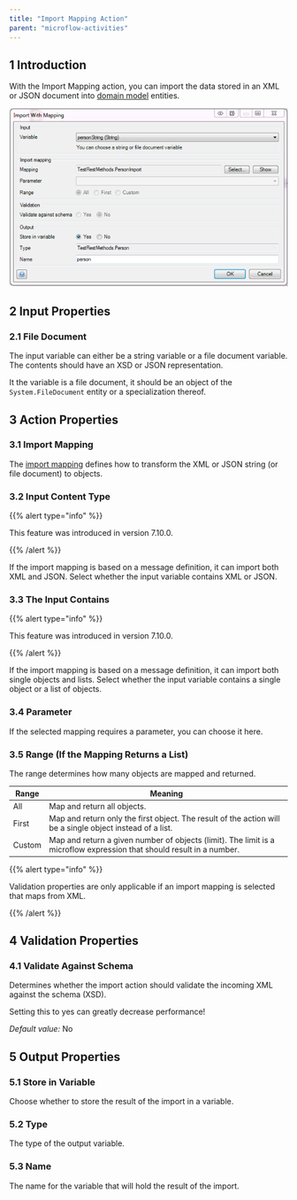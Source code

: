 ```yaml
---
title: "Import Mapping Action"
parent: "microflow-activities"
---
```


## 1 Introduction

With the Import Mapping action, you can import the data stored in an XML or JSON document into [domain model](domain-model) entities.

![](attachments/19202813/19399018.png)

## 2 Input Properties

### 2.1 File Document

The input variable can either be a string variable or a file document variable. The contents should have an XSD or JSON representation.

It the variable is a file document, it should be an object of the `System.FileDocument` entity or a specialization thereof.

## 3 Action Properties

### 3.1 Import Mapping

The [import mapping](import-mappings) defines how to transform the XML or JSON string (or file document) to objects.

### 3.2 Input Content Type

{{% alert type="info" %}}

This feature was introduced in version 7.10.0.

{{% /alert %}}

If the import mapping is based on a message definition, it can import both XML and JSON. Select whether the input variable contains XML or JSON.

### 3.3 The Input Contains

{{% alert type="info" %}}

This feature was introduced in version 7.10.0.

{{% /alert %}}

If the import mapping is based on a message definition, it can import both single objects and lists. Select whether the input variable contains a single object or a list of objects.

### 3.4 Parameter

If the selected mapping requires a parameter, you can choose it here.

### 3.5 Range (If the Mapping Returns a List)

The range determines how many objects are mapped and returned.

| Range | Meaning |
| --- | --- |
| All | Map and return all objects. |
| First | Map and return only the first object. The result of the action will be a single object instead of a list. |
| Custom | Map and return a given number of objects (limit). The limit is a microflow expression that should result in a number. |

{{% alert type="info" %}}

Validation properties are only applicable if an import mapping is selected that maps from XML.

{{% /alert %}}

## 4 Validation Properties

### 4.1 Validate Against Schema

Determines whether the import action should validate the incoming XML against the schema (XSD).

Setting this to yes can greatly decrease performance!

*Default value:* No

## 5 Output Properties

### 5.1 Store in Variable

Choose whether to store the result of the import in a variable.

### 5.2 Type

The type of the output variable.

### 5.3 Name

The name for the variable that will hold the result of the import.
